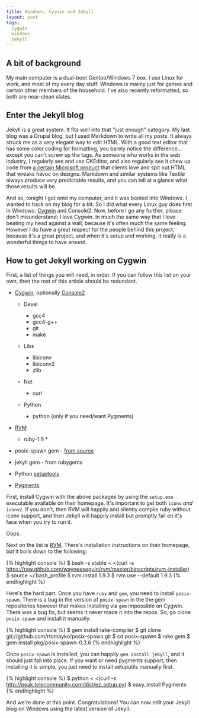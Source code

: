```yaml
---
title: Windows, Cygwin and Jekyll
layout: post
tags:
  cygwin
  windows
  jekyll
---
```


A bit of background
-------------------

My main computer is a dual-boot Gentoo/Windows 7 box. I use Linux for work, and most
of my every day stuff. Windows is mainly just for games and certain other members of
the household.  I've also recently reformatted, so both are near-clean slates.

Enter the Jekyll blog
---------------------

Jekyll is a great system. It fits well into that "just enough" category. My last blog 
was a Drupal blog, but I used Markdown to write all my posts. It always struck me as
a very elegant way to edit HTML. With a good text editor that has some color coding
for formatting, you barely notice the difference... except you can't screw up the tags.
As someone who works in the web industry, I regularly see and use CKEditor, and also
regularly see it chew up code from [a certain Microsoft product][msword] that clients
love and spit out HTML that wreaks havoc on designs. Markdown and similar systems like
Textile always produce very predictable results, and you can tell at a glance what
those results will be.

And so, tonight I got onto my computer, and it was booted into Windows. I wanted to
hack on my blog for a bit. So I did what every Linux guy does first in Windows: 
[Cygwin][cygwin] and Console2. Now, before I go any further, please don't misunderstand;
I love Cygwin. In much the same way that I love beating my head against a wall, because 
it's often much the same feeling. However I do have a great respect for the people behind
this project, because it's a great project, and when it's setup and working, it
really is a wonderful things to have around.

How to get Jekyll working on Cygwin
-----------------------------------

First, a list of things you will need, in order. If you can follow this list on your
own, then the rest of this article should be redundant.

*   [Cygwin][cygwin], optionally [Console2][console2]

    *   Devel

        * gcc4
        * gcc4-g++
        * git
        * make
    *   Libs

        * libiconv
        * libiconv2
        * zlib
    *   Net

        * curl
    *   Python

        * python (only if you need/want Pygments)
*   [RVM][rvm]

    * ruby-1.9.\*
* posix-spawn gem - [from source][gh-posix-spawn]
* jekyll gem - from rubygems
* Python [setuptools][setuptools]
* [Pygments][pygments]

First, install Cygwin with the above packages by using the `setup.exe` executable
available on their homepage. It's important to get both `iconv` *and* `iconv2`. If
you don't, then RVM will happily and silently compile ruby without iconv support, and
then Jekyll will happily install but promptly fall on it's face when you try to run
it.

Oops.

Next on the list is [RVM][rvm]. There's installation instructions on their homepage,
but it boils down to the following:

{% highlight console %}
$ bash -s stable < <(curl -s https://raw.github.com/wayneeseguin/rvm/master/binscripts/rvm-installer)
$ source ~/.bash_profile
$ rvm install 1.9.3
$ rvm use --default 1.9.3
{% endhighlight %}

Here's the hard part. Once you have `ruby` and `gem`, you need to install
`posix-spawn`. There is a bug in the version of `posix-spawn` in the the gem
repositories however that makes installing via `gem` impossible on Cygwin.
There was a bug fix, but seems it never made it into the repos. So, go clone
`posix-spawn` and install it manually.

{% highlight console %}
$ gem install rake-compiler
$ git clone git://github.com/rtomayko/posix-spawn.git
$ cd posix-spawn
$ rake gem
$ gem install pkg/posix-spawn-0.3.6
{% endhighlight %}

Once `posix-spawn` is installed, you can happily `gem install jekyll`, and it should
just fall into place. If you want or need pygments support, then installing it is
simple, you just need to install setuputils manually first.

{% highlight console %}
$ python < <(curl -s http://peak.telecommunity.com/dist/ez_setup.py)
$ easy_install Pygments
{% endhighlight %}

And we're done at this point. Congratulations! You can now edit your Jekyll blog on
Windows using the latest version of Jekyll.

  [console2]: http://sourceforge.net/projects/console/
  [cygwin]: http://www.cygwin.com/
  [gh-posix-spawn]: https://github.com/rtomayko/posix-spawn/tree/
  [msword]: http://en.wikipedia.org/wiki/Microsoft_Word
  [pygments]: http://pygments.org/download/
  [rvm]: http://beginrescueend.com/
  [setuptools]: http://peak.telecommunity.com/dist/ez_setup.py
